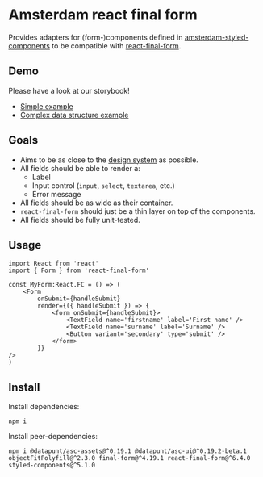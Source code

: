 # Amsterdam react final form

Provides adapters for (form-)components defined in [amsterdam-styled-components](https://github.com/Amsterdam/amsterdam-styled-components/pull/491) to be compatible with [react-final-form](https://github.com/final-form/react-final-form).

## Demo

Please have a look at our storybook! 
- [Simple example](https://jeffrey-zutt.github.io/amsterdam-react-final-form/?path=/story/complete-form--example)
- [Complex data structure example](https://jeffrey-zutt.github.io/amsterdam-react-final-form/?path=/story/complete-form--example-using-complex-fields)

## Goals

- Aims to be as close to the [design system](https://designsystem.amsterdam.nl/) as possible.
- All fields should be able to render a: 
    * Label
    * Input control (`input`, `select`, `textarea`, etc.)
    * Error message 
- All fields should be as wide as their container.
- `react-final-form` should just be a thin layer on top of the components. 
- All fields should be fully unit-tested.

## Usage

```tsx
import React from 'react'
import { Form } from 'react-final-form'

const MyForm:React.FC = () => (
    <Form 
        onSubmit={handleSubmit}
        render={({ handleSubmit }) => {
            <form onSubmit={handleSubmit}>                
                <TextField name='firstname' label='First name' />
                <TextField name='surname' label='Surname' />
                <Button variant='secondary' type='submit' />
            </form>
        }} 
/>
)

```

## Install

Install dependencies:
```
npm i
```

Install peer-dependencies:
```
npm i @datapunt/asc-assets@^0.19.1 @datapunt/asc-ui@^0.19.2-beta.1  objectFitPolyfill@^2.3.0 final-form@^4.19.1 react-final-form@^6.4.0 styled-components@^5.1.0
```


